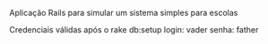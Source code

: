 Aplicação Rails para simular um sistema simples para escolas

Credenciais válidas após o rake db:setup
login: vader
senha: father
